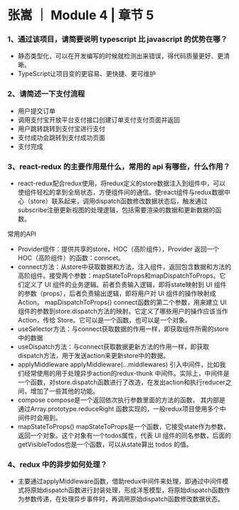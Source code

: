 # 张嵩 ｜ Module 4 | 章节 5

### 1、通过该项目，请简要说明 typescript 比 javascript 的优势在哪？

- 静态类型化，可以在开发编写的时候就检测出来错误，得代码质量更好、更清晰。
- TypeScript让项目变的更容易、更快捷、更可维护

### 2、请简述一下支付流程

- 用户提交订单
- 调用支付宝开放平台支付接口创建订单支付支付页面并返回
- 用户跳转跳转到支付宝进行支付
- 支付成功会跳转到支付成功页面
- 支付完成

### 3、react-redux 的主要作用是什么，常用的 api 有哪些，什么作用？

- react-redux配合redux使用，将redux定义的store数据注入到组件中，可以使组件轻松的拿到全局状态，方便组件间的通信。使react组件与redux数据中心（store）联系起来，调用dispatch函数修改数据状态后，触发通过subscribe注册更新视图的处理逻辑，包括需要渲染的数据和更新数据的函数。

常用的API

- Provider组件：提供共享的store，HOC（高阶组件），Provider 返回一个HOC（高阶组件）的函数：conncet。
- connect方法：从store中获取数据和方法，注入组件，返回包含数据和方法的高阶组件。接受两个参数：mapStateToProps和mapDispatchToProps。它们定义了 UI 组件的业务逻辑。前者负责输入逻辑，即将state映射到 UI 组件的参数（props），后者负责输出逻辑，即将用户对 UI 组件的操作映射成 Action。 mapDispatchToProps() connect函数的第二个参数，用来建立 UI 组件的参数到store.dispatch方法的映射。它定义了哪些用户的操作应该当作 Action，传给 Store。它可以是一个函数，也可以是一个对象。
- useSelector方法：与connect获取数据的作用一样，即获取组件所需的store中的数据
- useDispatch方法：与connect获取数据更新方法的作用一样，即获取dispatch方法，用于发送action来更新store中的数据。
- applyMiddleware applyMiddleware(…middlewares) 引入中间件，比如我们经常使用的用于处理异步action的redux-thunk 中间件。实际上，中间件是一个函数，对store.dispatch函数进行了改造，在发出action和执行reducer之间，增加了一些其他的功能。
- compose compose是一个返回依次执行参数里面的方法的函数， 其内部是通过Array.prototype.reduceRight 函数实现的，一般redux项目使用多个中间件时会用到。
- mapStateToProps() mapStateToProps是一个函数，它接受state作为参数，返回一个对象。这个对象有一个todos属性，代表 UI 组件的同名参数，后面的getVisibleTodos也是一个函数，可以从state算出 todos 的值。

### 4、redux 中的异步如何处理？
- 主要通过applyMiddleware函数，借助redux中间件来处理，即通过中间件模式将原始dispatch函数进行封装处理，形成洋葱模型，将原始dispatch函数作为参数传递，在处理异步事件时，再调用原始dispatch函数修改数据状态。